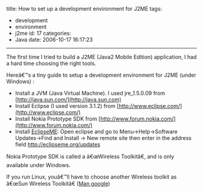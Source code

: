 title: How to set up a development environment for J2ME
tags:
  - development
  - environment
  - j2me
id: 17
categories:
  - Java
date: 2006-10-17 16:17:23
---

The first time I tried to build a J2ME (Java2 Mobile Edition) application, I had a hard time choosing the right tools.

Hereâ€™s a tiny guide to setup a development environment for J2ME (under Windows) :

*   Install a JVM (Java Virtual Machine). I used jre_1.5.0.09 from [http://java.sun.com/](http://java.sun.com)
*   Install Eclipse (I used version 3.1.2) from [http://www.eclipse.com/](http://www.eclipse.com/)
*   Install Nokia Prototype SDK from [http://www.forum.nokia.com/](http://www.forum.nokia.com/)
*   Install [EclipseME](http://www.eclipseme.org): Open eclipse and go to Menu-&gt;Help-&gt;Software Updates-&gt;Find and Install -&gt; New remote site then enter in the address field http://eclipseme.org/updates

Nokia Prototype SDK is called a â€œWireless Toolkitâ€, and is only available under Windows.

If you run Linux, youâ€™ll have to choose another Wireless toolkit as â€œSun Wireless Toolkitâ€ ([Man google](http://tiboz.kikal.org/magic/Man_Google.png))